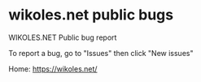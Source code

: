 # wikoles.net public bugs
WIKOLES.NET Public bug report

To report a bug, go to "Issues" then click "New issues"

Home: https://wikoles.net/
